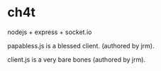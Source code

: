 # ch4t
nodejs + express + socket.io 

papabless.js is a blessed client. (authored by jrm). 

client.js is a very bare bones (authored by jrm). 
